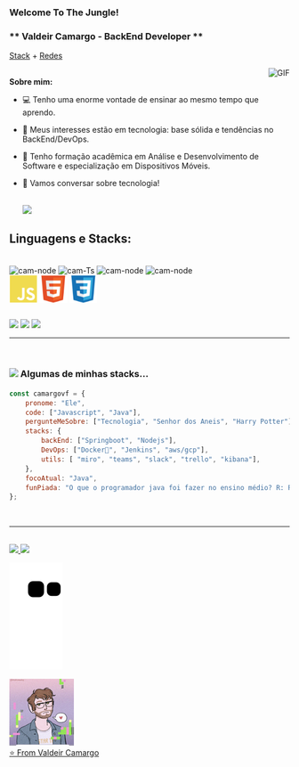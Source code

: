 ### Welcome To The Jungle! ###
### ** Valdeir Camargo - BackEnd Developer ** 
[Stack](https://stackshare.io/camargovf/my-stack) + [Redes](https://linktr.ee/camargovf)




  <img align="right" alt="GIF" src="https://i.pinimg.com/originals/e4/26/70/e426702edf874b181aced1e2fa5c6cde.gif" />
  
##

**Sobre mim:**

- 💻 Tenho uma enorme vontade de ensinar ao mesmo tempo que aprendo.
- 🤔 Meus interesses estão em tecnologia: base sólida e tendências no BackEnd/DevOps.
- 💼 Tenho formação acadêmica em Análise e Desenvolvimento de Software e especialização em Dispositivos Móveis.
- 💬 Vamos conversar sobre tecnologia!

  <br>
  <a href="https://linktr.ee/camargovf" target="_blank"><img src="https://img.shields.io/badge/Ask%20me-anything-1abc9c.svg" target="_blank"></a>
  </div>
  
##

## Linguagens e Stacks:
<div style="display: inline_block"><br>
  <img align="center" alt="cam-node" height="60" width="60" src="https://img.shields.io/badge/Java-ED8B00?style=for-the-badge&logo=java&logoColor=white">
  <img align="center" alt="cam-Ts" height="60" width="60" src="https://img.shields.io/badge/Kotlin-0095D5?&style=for-the-badge&logo=kotlin&logoColor=white">
  <img align="center" alt="cam-node" height="60" width="60" src="https://img.shields.io/badge/Node.js-43853D?style=for-the-badge&logo=node.js&logoColor=white">
  <img align="center" alt="cam-node" height="60" width="60" src="https://img.shields.io/badge/Spring-6DB33F?style=for-the-badge&logo=spring&logoColor=white">
  <br>
   <img align="center" alt="cam-Js" height="50" width="50"   src="https://raw.githubusercontent.com/devicons/devicon/master/icons/javascript/javascript-plain.svg">
  <img align="center" alt="cam-HTML" height="50" width="50" src="https://raw.githubusercontent.com/devicons/devicon/master/icons/html5/html5-original.svg">
  <img align="center" alt="cam-CSS" height="50" width="50" src="https://raw.githubusercontent.com/devicons/devicon/master/icons/css3/css3-original.svg">
   
##

<div> 
  <a href="https://api.whatsapp.com/send?phone=5511959898872" target="_blank"><img src="https://img.shields.io/badge/WhatsApp-25D366?style=for-the-badge&logo=whatsapp&logoColor=white" target="_blank"></a>
  <a href="mailto:contato@valdeircamargo.com" target="_blank"><img src="https://img.shields.io/badge/ProtonMail-8B89CC?style=for-the-badge&logo=protonmail&logoColor=white" target="_blank"></a>
    <a href="https://www.linkedin.com/in/camargovf" target="_blank"><img src="https://img.shields.io/badge/LinkedIn-0077B5?style=for-the-badge&logo=linkedin&logoColor=white" target="_blank"></a>

  ----
<br>

### <img src="https://media.giphy.com/media/VgCDAzcKvsR6OM0uWg/giphy.gif" width="50"> Algumas de minhas stacks... 

```javascript
const camargovf = {
    pronome: "Ele",
    code: ["Javascript", "Java"],
    pergunteMeSobre: ["Tecnologia", "Senhor dos Aneis", "Harry Potter"],
    stacks: {
        backEnd: ["Springboot", "Nodejs"],
        DevOps: ["Docker🐳", "Jenkins", "aws/gcp"],
        utils: [ "miro", "teams", "slack", "trello", "kibana"],
    },
    focoAtual: "Java",
    funPiada: "O que o programador java foi fazer no ensino médio? R: Revisitar a classe..."
};
```
<br>

----
<br>
  
<div align="left">
  <a href="https://github.com/camargovf">
  <img height="180em" src="https://github-readme-stats.vercel.app/api?username=camargovf&show_icons=true&theme=dracula&include_all_commits=true&count_private=true"/>
  <img height="180em" src="https://github-readme-stats.vercel.app/api/top-langs/?username=camargovf&layout=compact&langs_count=7&theme=dracula"/>
</div>
 
  
<!--
[![Github](https://img.shields.io/badge/-Github-000?style=flat&logo=Github&logoColor=white)](https://github.com/Camargovf)
[![LinkedIn](https://img.shields.io/badge/-LinkedIn-blue?style=flat&logo=Linkedin&logoColor=white)](https://www.linkedin.com/in/camargovf/)
[![Gmail](https://img.shields.io/badge/-Gmail-c14438?style=flat&logo=Gmail&logoColor=white)](mailto:contato@valdeircamargo.com) -->
     
![Snake animation](https://github.com/rafaballerini/rafaballerini/blob/output/github-contribution-grid-snake.svg)
  
![Camargovf](https://github.com/Camargovf/Camargovf/blob/main/IMG_1202_Easy-Resize.com.jpg?raw=true)
<br>[⭐️ From Valdeir Camargo](https://www.linkedin.com/in/camargovf) 
